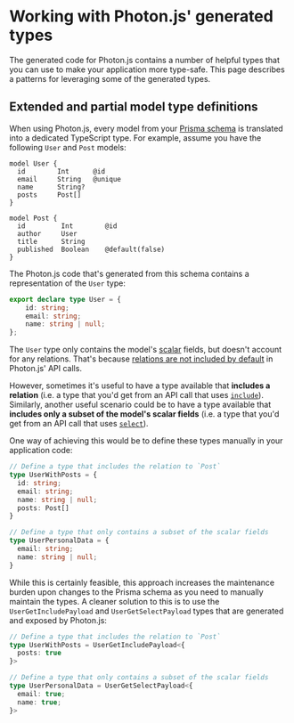 # Working with Photon.js' generated types

The generated code for Photon.js contains a number of helpful types that you can use to make your application more type-safe. This page describes a patterns for leveraging some of the generated types.

## Extended and partial model type definitions

When using Photon.js, every model from your [Prisma schema](../prisma-schema-file.md) is translated into a dedicated TypeScript type. For example, assume you have the following `User` and `Post` models:

```prisma
model User {
  id        Int      @id
  email     String   @unique
  name      String?
  posts     Post[]
}

model Post {
  id         Int        @id
  author     User
  title      String
  published  Boolean    @default(false)
}
```

The Photon.js code that's generated from this schema contains a representation of the `User` type:

```ts
export declare type User = {
    id: string;
    email: string;
    name: string | null;
};
```

The `User` type only contains the model's [scalar]() fields, but doesn't account for any relations. That's because [relations are not included by default]() in Photon.js' API calls. 

However, sometimes it's useful to have a type available that **includes a relation** (i.e. a type that you'd get from an API call that uses [`include`]()). Similarly, another useful scenario could be to have a type available that **includes only a subset of the model's scalar fields** (i.e. a type that you'd get from an API call that uses [`select`]()). 

One way of achieving this would be to define these types manually in your application code:

```ts
// Define a type that includes the relation to `Post` 
type UserWithPosts = {
  id: string;
  email: string;
  name: string | null;
  posts: Post[]
}

// Define a type that only contains a subset of the scalar fields
type UserPersonalData = {
  email: string;
  name: string | null;
}
```

While this is certainly feasible, this approach increases the maintenance burden upon changes to the Prisma schema as you need to manually maintain the types. A cleaner solution to this is to use the  `UserGetIncludePayload` and  `UserGetSelectPayload` types that are generated and exposed by Photon.js:

```ts
// Define a type that includes the relation to `Post` 
type UserWithPosts = UserGetIncludePayload<{
  posts: true
}>

// Define a type that only contains a subset of the scalar fields
type UserPersonalData = UserGetSelectPayload<{
  email: true;
  name: true;
}>
```
